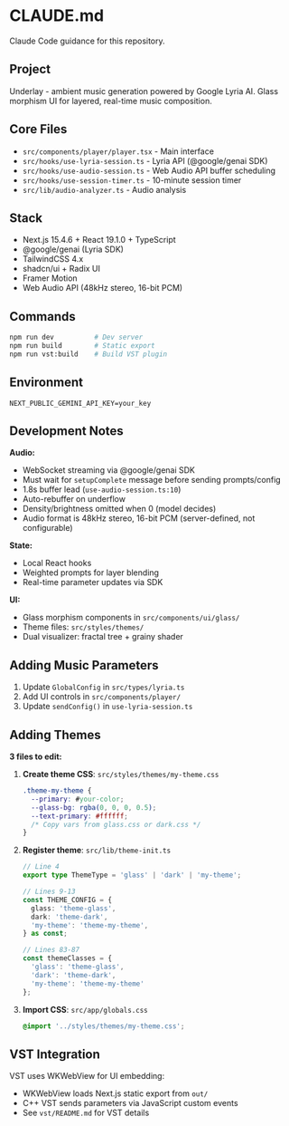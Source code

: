 # CLAUDE.md

Claude Code guidance for this repository.

## Project

Underlay - ambient music generation powered by Google Lyria AI. Glass morphism UI for layered, real-time music composition.

## Core Files

- `src/components/player/player.tsx` - Main interface
- `src/hooks/use-lyria-session.ts` - Lyria API (@google/genai SDK)
- `src/hooks/use-audio-session.ts` - Web Audio API buffer scheduling
- `src/hooks/use-session-timer.ts` - 10-minute session timer
- `src/lib/audio-analyzer.ts` - Audio analysis

## Stack

- Next.js 15.4.6 + React 19.1.0 + TypeScript
- @google/genai (Lyria SDK)
- TailwindCSS 4.x
- shadcn/ui + Radix UI
- Framer Motion
- Web Audio API (48kHz stereo, 16-bit PCM)

## Commands

```bash
npm run dev          # Dev server
npm run build        # Static export
npm run vst:build    # Build VST plugin
```

## Environment

```
NEXT_PUBLIC_GEMINI_API_KEY=your_key
```

## Development Notes

**Audio:**
- WebSocket streaming via @google/genai SDK
- Must wait for `setupComplete` message before sending prompts/config
- 1.8s buffer lead (`use-audio-session.ts:10`)
- Auto-rebuffer on underflow
- Density/brightness omitted when 0 (model decides)
- Audio format is 48kHz stereo, 16-bit PCM (server-defined, not configurable)

**State:**
- Local React hooks
- Weighted prompts for layer blending
- Real-time parameter updates via SDK

**UI:**
- Glass morphism components in `src/components/ui/glass/`
- Theme files: `src/styles/themes/`
- Dual visualizer: fractal tree + grainy shader

## Adding Music Parameters

1. Update `GlobalConfig` in `src/types/lyria.ts`
2. Add UI controls in `src/components/player/`
3. Update `sendConfig()` in `use-lyria-session.ts`

## Adding Themes

**3 files to edit:**

1. **Create theme CSS**: `src/styles/themes/my-theme.css`
   ```css
   .theme-my-theme {
     --primary: #your-color;
     --glass-bg: rgba(0, 0, 0, 0.5);
     --text-primary: #ffffff;
     /* Copy vars from glass.css or dark.css */
   }
   ```

2. **Register theme**: `src/lib/theme-init.ts`
   ```typescript
   // Line 4
   export type ThemeType = 'glass' | 'dark' | 'my-theme';

   // Lines 9-13
   const THEME_CONFIG = {
     glass: 'theme-glass',
     dark: 'theme-dark',
     'my-theme': 'theme-my-theme',
   } as const;

   // Lines 83-87
   const themeClasses = {
     'glass': 'theme-glass',
     'dark': 'theme-dark',
     'my-theme': 'theme-my-theme'
   };
   ```

3. **Import CSS**: `src/app/globals.css`
   ```css
   @import '../styles/themes/my-theme.css';
   ```

## VST Integration

VST uses WKWebView for UI embedding:
- WKWebView loads Next.js static export from `out/`
- C++ VST sends parameters via JavaScript custom events
- See `vst/README.md` for VST details
